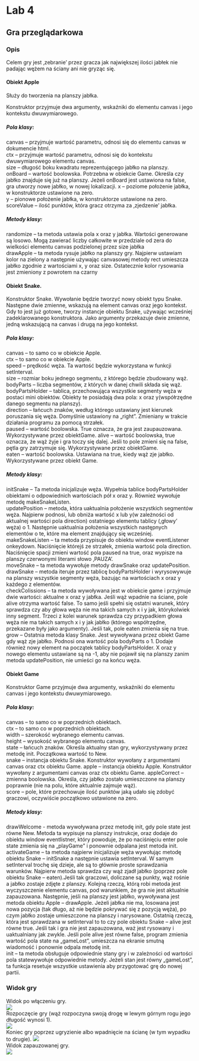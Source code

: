 # Lab 4
## Gra przeglądarkowa
### Opis
Celem gry jest ‚zebranie’ przez gracza jak największej ilości jabłek nie padając wężem na ściany ani nie gryząc się.  

#### Obiekt Apple 
Służy do tworzenia na planszy jabłka.  

Konstruktor przyjmuje dwa argumenty, wskaźniki do elementu canvas i jego kontekstu dwuwymiarowego.  

##### Pola klasy:  

canvas – przyjmuje wartość parametru, odnosi się do elementu canvas w dokumencie html.  
ctx – przyjmuje wartość parametru, odnosi się do kontekstu dwuwymiarowego elementu canvas.  
size – długość boku kwadratu reprezentującego jabłko na planszy.  
onBoard – wartość boolowska. Potrzebna w obiekcie Game. Określa czy jabłko znajduje się już na planszy.  Jeżeli onBoard jest ustawiona na false, gra utworzy nowe jabłko, w nowej lokalizacji.
x – poziome położenie jabłka, w konstruktorze ustawione na zero.  
y – pionowe położenie jabłka, w konstruktorze ustawione na zero.  
scoreValue – ilość punktów, która gracz otrzyma za ‚zjedzenie’ jabłka.  
    
##### Metody klasy:  

randomize – ta metoda ustawia pola x oraz y jabłka. Wartości generowane są losowo. Mogą zawierać liczby całkowite w przedziale od zera do wielkości elementu canvas podzielonej przez size jabłka  
drawApple – ta metoda rysuje jabłko na planszy gry. Najpierw ustawiam kolor na zielony a następnie używając canvasowej metody rect umieszcza jabłko zgodnie z wartościami x, y oraz size. Ostatecznie kolor rysowania jest zmieniony z powrotem na czarny  
#### Obiekt Snake.  
Konstruktor Snake. Wywołanie będzie tworzyć nowy obiekt typu Snake. Następne dwie zmienne, wskazują na element canvas oraz jego kontekst. Gdy to jest już gotowe, tworzy instancje obiektu Snake, używając wcześniej zadeklarowanego konstruktora. Jako argumenty przekazuje dwie zmienne, jedną wskazującą na canvas i drugą na jego kontekst.  

##### Pola klasy:  

canvas – to samo co w obiekcie Apple.  
ctx – to samo co w obiekcie Apple.  
speed – prędkość węża. Ta wartość będzie wykorzystana w funkcji setInterval.  
size – rozmiar boku jednego segmentu, z którego będzie zbudowany wąż.  
bodyParts – liczba segmentów, z których w danej chwili składa się wąż.  
bodyPartsHolder – tablica, przechowująca wszystkie segmenty węża w postaci mini obiektów. Obiekty te posiadają dwa pola: x oraz y(współrzędne danego segmentu na planszy).  
direction – łańcuch znaków, według którego ustawiany jest kierunek poruszania się węża. Domyślnie ustawiony na „right”. Zmieniany w trakcie działania programu za pomocą strzałek.  
paused – wartość boolowska. True oznacza, że gra jest zaupauzowana. Wykorzystywane przez obiektGame.
alive – wartość boolowska, true oznacza, że wąż żyje i gra toczy się dalej. Jeśli to pole zmieni się na false, pętla gry zatrzymuje się. Wykorzystywane przez obiektGame.  
eaten – wartość boolowska. Ustawiana na true, kiedy wąż zje jabłko. Wykorzystywane przez obiekt Game.  

##### Metody klasy:  

initSnake – Ta metoda inicjalizuje węża. Wypełnia tablice bodyPartsHolder obiektami o odpowiednich wartościach pół x oraz y. Również wywołuje metodę makeSnakeListen.  
updatePosition – metoda, która uaktualnia położenie wszystkich segmentów węża. Najpierw podnosi, lub obniża wartość x lub y(w zależności od aktualnej wartości pola direction) ostatniego elementu tablicy (‚głowy’ węża) o 1. Następnie uaktualnia położenia wszystkich następnych elementów o te, które ma element znajdujący się wcześniej.  
makeSnakeListen – ta metoda przypisuje do obiektu window eventListener onkeydown. Naciśnięcie którejś ze strzałek, zmienia wartość pola direction. Naciśnięcie spacji zmieni wartość pola paused na true, oraz wypisze na planszy czerwonymi literami słowo ‚PAUZA’.  
moveSnake – ta metoda wywołuje metody drawSnake oraz updatePosition.  
drawSnake – metoda iteruje przez tablicę bodyPartsHolder i wyrysowywuje na planszy wszystkie segmenty węża, bazując na wartościach x oraz y każdego z elementów.  
checkColissions – ta metoda wywoływana jest w obiekcie game i przyjmuje dwie wartości: aktualne x oraz y jabłka. Jeśli wąż wpadnie na ściane, pole alive otrzyma wartość false. To samo jeśli spełni się ostatni warunek, który sprawdza czy aby głowa węża nie ma takich samych x i y jak, którykolwiek inny segment. Trzeci z kolei warunek sprawdza czy przypadkiem głowa węża nie ma takich samych x i y jak jabłko (którego współrzędne, przekazane były jako argumenty). Jeśli tak, pole eaten zmienia się na true.  
grow – Ostatnia metoda klasy Snake. Jest wywoływana przez obiekt Game gdy wąż zje jabłko. Podnosi ona wartość pola bodyParts o 1. Dodaje również nowy element na początek tablicy bodyPartsHolder. X oraz y nowego elementu ustawiane są na -1, aby nie pojawił się na planszy zanim metoda updatePosition, nie umieści go na końcu węża.  

#### Obiekt Game  
Konstruktor Game przyjmuje dwa argumenty, wskaźniki do elementu canvas i jego kontekstu dwuwymiarowego.  

##### Pola klasy:  

canvas – to samo co w poprzednich obiektach.  
ctx – to samo co w poprzednich obiektach.  
width – szerokość wybranego elementu canvas.  
height – wysokość wybranego elementu canvas.  
state – łańcuch znaków. Określa aktualny stan gry, wykorzystywany przez metodę init. Początkowa wartość to New.  
snake – instancja obiektu Snake. Konstruktor wywołany z argumentami canvas oraz ctx obiektu Game.
apple – instancja obiektu Apple. Konstruktor wywołany z argumentami canvas oraz ctx obiektu Game.
appleCorrect – zmienna boolowska. Określa, czy jabłko zostało umieszczone na planszy poprawnie (nie na polu, które aktualnie zajmuje wąż).  
score – pole, które przechowuje ilość punktów jaką udało się zdobyć graczowi, oczywiście początkowo ustawione na zero.  
    
##### Metody klasy:  

drawWelcome - metoda wywoływana przez metodę init, gdy pole state jest równe New. Metoda ta wypisuje na planszy instrukcje, oraz dodaje do obiektu window eventlistner, który powoduje, że po naciśnięciu enter pole state zmienia się na „playGame” i ponownie odpalana jest metoda init.  
activateGame – ta metoda najpierw inicjalizuje węża wywołując metodę obiektu Snake – initSnake a następnie ustawia setInterval. W samym setInterval trochę się dzieje, ale są to głównie proste sprawdzania warunków. Najpierw metoda sprawdza czy wąż zjadł jabłko (poprzez pole obiektu Snake – eaten).Jeśli tak graczowi, doliczane są punkty, wąż rośnie a jabłko zostaje zdjęte z planszy. Kolejną rzeczą, którą robi metoda jest wyczyszczenie elementu canvas, pod warunkiem, że gra nie jest aktualnie zapauzowana. Następnie, jeśli na planszy jest jabłko, wywoływana jest metoda obiektu Apple – drawApple. Jeżeli jabłka nie ma, losowana jest nowa pozycja (tak długo, aż nie będzie pokrywać się z pozycją węża), po czym jabłko zostaje umieszczone na planszy i narysowane. Ostatnią rzeczą, która jest sprawdzana w setInterval to to czy pole obiektu Snake – alive jest równe true. Jeśli tak i gra nie jest zapauzowana, waż jest rysowany i uaktualniany jak zwykle. Jeśli pole alive jest równe false, program zmienia wartość pola state na „gameLost”, umieszcza na ekranie smutną wiadomość i ponownie odpala metodę init.  
init – ta metoda obsługuje odpowiednie stany gry i w zależności od wartości pola statewywołuje odpowiednie metody. Jeżeli stan jest równy „gameLost”, ta funkcja resetuje wszystkie ustawienia aby przygotować grę do nowej partii.  

### Widok gry
Widok po włączeniu gry.  
![](Screen/1.jpg)  
Rozpoczęcie gry (wąż rozpoczyna swoją drogę w lewym górnym rogu jego długość wynosi 1).  
![](Screen/2.jpg)  
Koniec gry poprzez ugryzienie albo wpadnięcie na ścianę (w tym wypadku to drugie).
![](Screen/3.jpg)  
Widok zapauzowanej gry.  
![](Screen/4.jpg)  